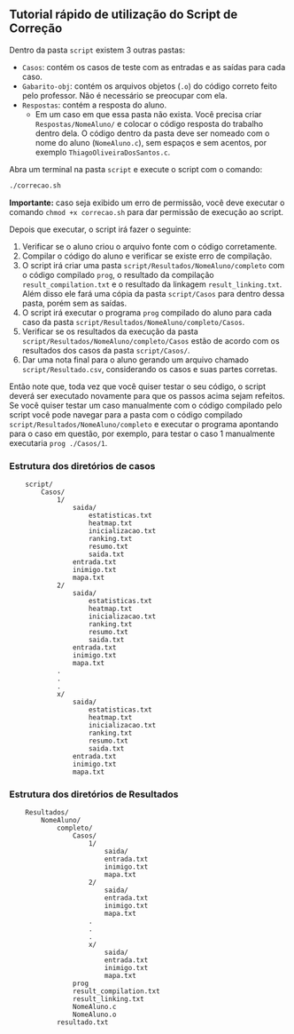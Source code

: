 ## Tutorial rápido de utilização do Script de Correção ##

Dentro da pasta `script` existem 3 outras pastas: 
  - `Casos`: contém os casos de teste com as entradas e as saídas para cada caso.
  - `Gabarito-obj`: contém os arquivos objetos (`.o`) do código correto feito pelo professor. Não é necessário se preocupar com ela.
  - `Respostas`: contém a resposta do aluno.
    - Em um caso em que essa pasta não exista. Você precisa criar `Respostas/NomeAluno/` e colocar o código resposta do trabalho dentro dela. O código dentro da pasta deve ser nomeado com o nome do aluno (`NomeAluno.c`), sem espaços e sem acentos, por exemplo `ThiagoOliveiraDosSantos.c`.

Abra um terminal na pasta `script` e execute o script com o comando:

```bash
./correcao.sh
```

**Importante:** caso seja exibido um erro de permissão, você deve executar o comando `chmod +x correcao.sh` para dar permissão de execução ao script.

Depois que executar, o script irá fazer o seguinte:

 1. Verificar se o aluno criou o arquivo fonte com o código corretamente.
 2. Compilar o código do aluno e verificar se existe erro de compilação.
 3. O script irá criar uma pasta `script/Resultados/NomeAluno/completo` com o código compilado `prog`, o resultado da compilação `result_compilation.txt` e o resultado da linkagem `result_linking.txt`. Além disso ele fará uma cópia da pasta `script/Casos` para dentro dessa pasta, porém sem as saídas.
 4. O script irá executar o programa `prog` compilado do aluno para cada caso da pasta `script/Resultados/NomeAluno/completo/Casos`.
 5. Verificar se os resultados da execução da pasta `script/Resultados/NomeAluno/completo/Casos` estão de acordo com os resultados dos casos da pasta `script/Casos/`.
 6. Dar uma nota final para o aluno gerando um arquivo chamado `script/Resultado.csv`, considerando os casos e suas partes corretas.

Então note que, toda vez que você quiser testar o seu código, o script deverá ser executado novamente para que os passos acima sejam refeitos. Se você quiser testar um caso manualmente com o código compilado pelo script você pode navegar para a pasta com o código compilado `script/Resultados/NomeAluno/completo` e executar o programa apontando para o caso em questão, por exemplo, para testar o caso 1 manualmente executaria `prog ./Casos/1`.

 ### Estrutura dos diretórios de casos
```
    script/
        Casos/
            1/
                saida/
                    estatisticas.txt
                    heatmap.txt
                    inicializacao.txt
                    ranking.txt
                    resumo.txt
                    saida.txt
                entrada.txt
                inimigo.txt
                mapa.txt
            2/
                saida/
                    estatisticas.txt
                    heatmap.txt
                    inicializacao.txt
                    ranking.txt
                    resumo.txt
                    saida.txt
                entrada.txt
                inimigo.txt
                mapa.txt
            .
            .
            .
            x/
                saida/
                    estatisticas.txt
                    heatmap.txt
                    inicializacao.txt
                    ranking.txt
                    resumo.txt
                    saida.txt
                entrada.txt
                inimigo.txt
                mapa.txt
```

 ### Estrutura dos diretórios de Resultados
```
    Resultados/
        NomeAluno/
            completo/
                Casos/
                    1/
                        saida/
                        entrada.txt
                        inimigo.txt
                        mapa.txt
                    2/
                        saida/
                        entrada.txt
                        inimigo.txt
                        mapa.txt
                    .
                    .
                    .
                    x/
                        saida/
                        entrada.txt
                        inimigo.txt
                        mapa.txt
                prog
                result_compilation.txt
                result_linking.txt
                NomeAluno.c
                NomeAluno.o
            resultado.txt
```
